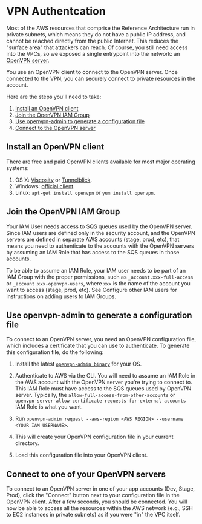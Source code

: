 # VPN Authentcation 

Most of the AWS resources that comprise the Reference Architecture run in private subnets, which means they do not have a public IP address, and cannot be reached directly from the public Internet. This reduces the "surface area" that attackers can reach. Of course, you still need access into the VPCs, so we exposed a single entrypoint into the network: an [OpenVPN server](https://openvpn.net/).

You use an OpenVPN client to connect to the OpenVPN server. Once connected to the VPN, you can securely connect to private resources in the account.

Here are the steps you'll need to take:

1. [Install an OpenVPN client](#install-an-openvpn-client)
1. [Join the OpenVPN IAM Group](#join-the-openvpn-iam-group)
1. [Use openvpn-admin to generate a configuration file](#use-openvpn-admin-to-generate-a-configuration-file)
1. [Connect to the OpenVPN server](#connect-to-the-openvpn-server)

## Install an OpenVPN client

There are free and paid OpenVPN clients available for most major operating systems:

1. OS X: [Viscosity](https://www.sparklabs.com/viscosity/) or [Tunnelblick](https://tunnelblick.net/).
1. Windows: [official client](https://openvpn.net/index.php/open-source/downloads.html).
1. Linux: `apt-get install openvpn` or `yum install openvpn`.

## Join the OpenVPN IAM Group

Your IAM User needs access to SQS queues used by the OpenVPN server. Since IAM users are defined only in the security account, and the OpenVPN servers are defined in separate AWS accounts (stage, prod, etc), that means you need to authenticate to the accounts with the OpenVPN servers by assuming an IAM Role that has access to the SQS queues in those accounts.

To be able to assume an IAM Role, your IAM user needs to be part of an IAM Group with the proper permissions, such as `_account.xxx-full-access` or `_account.xxx-openvpn-users`, where `xxx` is the name of the account you want to access (stage, prod, etc). See Configure other IAM users for instructions on adding users to IAM Groups.

## Use openvpn-admin to generate a configuration file

To connect to an OpenVPN server, you need an OpenVPN configuration file, which includes a certificate that you can use to authenticate. To generate this configuration file, do the following:

1. Install the latest [`openvpn-admin binary`](https://github.com/gruntwork-io/terraform-aws-openvpn/releases) for your OS.

1. Authenticate to AWS via the CLI. You will need to assume an IAM Role in the AWS account with the OpenVPN server you're trying to connect to. This IAM Role must have access to the SQS queues used by OpenVPN server. Typically, the `allow-full-access-from-other-accounts` or `openvpn-server-allow-certificate-requests-for-external-accounts` IAM Role is what you want.

1. Run `openvpn-admin request --aws-region <AWS REGION> --username <YOUR IAM USERNAME>`.

1. This will create your OpenVPN configuration file in your current directory.

1. Load this configuration file into your OpenVPN client.

## Connect to one of your OpenVPN servers

To connect to an OpenVPN server in one of your app accounts (Dev, Stage, Prod), click the "Connect" button next to your configuration file in the OpenVPN client. After a few seconds, you should be connected. You will now be able to access all the resources within the AWS network (e.g., SSH to EC2 instances in private subnets) as if you were "in" the VPC itself.
